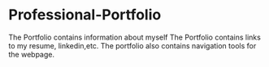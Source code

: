 # Professional-Portfolio
The Portfolio contains information about myself
The Portfolio contains links to my resume, linkedin,etc.
The portfolio also contains navigation tools for the webpage.
